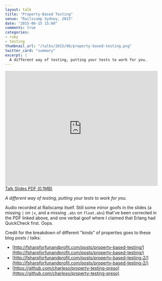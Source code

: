```yaml
---
layout: talk
title: "Property-Based Testing"
venue: "Railscamp Sydney, 2015"
date: "2015-06-15 15:00"
comments: true
categories:
- ruby
- testing
thumbnail_url: "/talks/2015/06/property-based-testing.png"
twitter_card: "summary"
excerpt: |
  A different way of testing, putting your tests to work for you.
---
```


<div class="pdf">
  <iframe src="https://player.vimeo.com/video/130847897?byline=0&portrait=0" width="500" height="376" frameborder="0" webkitallowfullscreen mozallowfullscreen allowfullscreen></iframe>
  <a href="/talks/2015/06/property-based-testing.pdf">
    <span>Talk Slides PDF (0.1MB)</span>
  </a>
</div>

*A different way of testing, putting your tests to work for you.*

Audio recorded at Railscamp itself. Still some minor goofs in the slides (a missing `|` on `|x`, and a missing `.abs` on `float.abs`) that've been corrected in the PDF linked above, and one verbal goof where I claimed that Erlang had QuickCheck first. Oops.

Credit for the breakdown of different "kinds" of properties goes to these blog posts / talks:

* [http://fsharpforfunandprofit.com/posts/property-based-testing/](http://fsharpforfunandprofit.com/posts/property-based-testing/)
* [http://fsharpforfunandprofit.com/posts/property-based-testing-2/](http://fsharpforfunandprofit.com/posts/property-based-testing-2/)
* [https://github.com/charleso/property-testing-preso](https://github.com/charleso/property-testing-preso)
